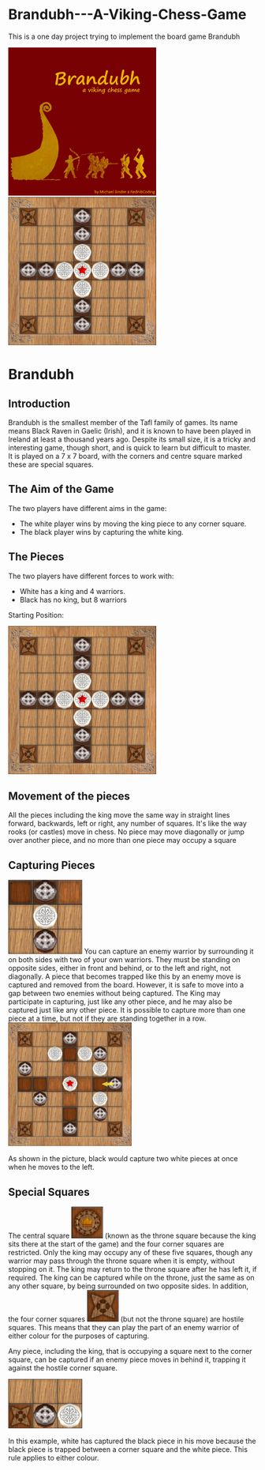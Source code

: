 # Brandubh---A-Viking-Chess-Game
This is a one day project trying to implement the board game Brandubh


<p float="left">
  <img src="/assets/rules/titleRules.png" width="300" />
  <img src="/assets/rules/startingposition.png" width="300" /> 
</p>

# Brandubh

## Introduction

Brandubh is the smallest member of the Tafl family of games. Its name means Black Raven in
Gaelic (Irish), and it is known to have been played in Ireland at least a thousand years ago.
Despite its small size, it is a tricky and interesting game, though short, and is quick to learn but
difficult to master. It is played on a 7 x 7 board, with the corners and centre square marked these
are special squares.


## The Aim of the Game

The two players have different aims in the game:

- The white player wins by moving the king piece to any corner square.
- The black player wins by capturing the white king.

## The Pieces

The two players have different forces to work with:

- White has a king and 4 warriors.
- Black has no king, but 8 warriors

Starting Position:

<img src="/assets/rules/startingposition.png" width="300" />


## Movement of the pieces

All the pieces including the king move the same way in straight lines forward, backwards, left or
right, any number of squares. It's like the way rooks (or castles) move in chess. No piece may
move diagonally or jump over another piece, and no more than one piece may occupy a square

## Capturing Pieces

<img src="/assets/rules/capture.png" width="150" />
You can capture an enemy warrior by surrounding it on
both sides with two of your own warriors. They must be
standing on opposite sides, either in front and behind, or
to the left and right, not diagonally.
A piece that becomes trapped like this by an enemy move
is captured and removed from the board. However, it is
safe to move into a gap between two enemies without
being captured. The King may participate in capturing,
just like any other piece, and he may also be captured
just like any other piece. It is possible to capture more
than one piece at a time, but not if they are standing
together in a row.

<img src="/assets/rules/capturemultiplepieces.png" width="250" />

As shown in the picture, black
would capture two white pieces
at once when he moves to the
left.

## Special Squares

The central square <img src="/assets/pics/raw/king_square.png" /> (known as the throne square because the king sits there at the
start of the game) and the four corner squares are restricted. Only the king may occupy any of
these five squares, though any warrior may pass through the throne square when it is empty,
without stopping on it. The king may return to the throne square after he has left it, if required.
The king can be captured while on the throne, just the same as on any other square, by being
surrounded on two opposite sides.
In addition, the four corner squares <img src="/assets/pics/raw/corner_square.png" /> (but not the throne square) are hostile squares.
This means that they can play the part of an enemy warrior of either colour for the purposes of
capturing.

Any piece, including the king, that is occupying a square
next to the corner square, can be captured if an enemy
piece moves in behind it, trapping it against the hostile
corner square.

<img src="/assets/rules/hostileSquare.png" width="150"/>

In this example, white has captured the black piece in his
move because the black piece is trapped between a
corner square and the white piece. This rule applies to
either colour.
